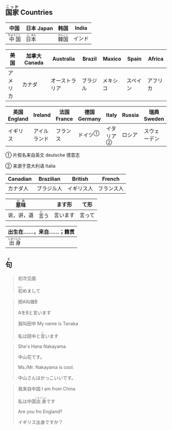 ## <ruby>国家<rt>こっか</rt></ruby> Countries

| 中国                                          | 日本 Japan                                | 韩国                                        | India  |
| --------------------------------------------- | ----------------------------------------- | ------------------------------------------- | ------ |
| <ruby>中<rt>ちゅう</rt>国<rt>ごく</rt></ruby> | <ruby>日<rt>に</rt>本<rt>ほん</rt></ruby> | <ruby>韓<rt>かん</rt>国<rt>こく</rt></ruby> | インド |

| 美国     | 加拿大 Canada | Australia      | Brazil   | Maxico   | Spain    | Africa   |
| -------- | ------------- | -------------- | -------- | -------- | -------- | -------- |
| アメリカ | カナダ        | オーストラリア | ブラジル | メキシコ | スペイン | アフリカ |

| 英国 England | Ireland      | 法国 France | 德国　Germany             | Italy                       | Russia | 瑞典 Sweden  |
| ------------ | ------------ | ----------- | ------------------------- | --------------------------- | ------ | ------------ |
| イギリス     | アイルランド | フランス    | <a>ドイツ</a><sup>①</sup> | <a>イタリア</a><sup>②</sup> | ロシア | スウェーデン |

① 片假名来自英文 deutsche 德意志

② 来源于意大利语 Italia

| Canadian | Brazilian  | British    | French     |
| -------- | ---------- | ---------- | ---------- |
| カナダ人 | ブラジル人 | イギリス人 | フランス人 |



| <ruby>意<rt>い</rt>味<rt>み</rt></ruby> |                              | ます形   | て形   |
| --------------------------------------- | ---------------------------- | -------- | ------ |
| 说，讲，道                              | <ruby>言<rt>い</rt>う</ruby> | 言います | 言って |

| 出生在……，来自……；籍贯                        |
| --------------------------------------------- |
| <ruby>出<rt>しゅっ</rt>身<rt>しん</rt></ruby> |



## <ruby><rb>句</rb><rt>く</rt></ruby>

> 初次见面
> 
> <ruby>初<rt>はじ</rt>め</ruby>まして

> 把A叫做B
>
> AをBと言います
>
> 我叫田中 My name is Tanaka
>
> 私は田中と<ruby>言<rt>い</rt>い</ruby>ます

> She's Hana Nakayama.
>
> 中山花です。
>
> Ms./Mr. Nakayama is cool.
>
> 中山さんはかっこいいです。

> 我来自中国 I am from China
>
> 私は中国<ruby>出<rt>しゅっ</rt>身<rt>しん</rt></ruby>です
>
> Are you fro England?
>
> イギリス出身ですか？